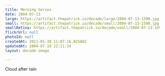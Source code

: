 ```yaml
---
title: Morning Series
date: 2004-07-13
large: https://artifact.thepatrick.io/decade/large/2004-07-13-1590.jpg
small: https://artifact.thepatrick.io/decade/small/2004-07-13-1590.jpg
smallRetina: https://artifact.thepatrick.io/decade/small/2004-07-13-1590@2x.jpg
flickrUrl: null
photoId: null
createdAt: 2011-01-30 11:07:16.025882
updatedAt: 2004-07-19 22:11:34
layout: decade-image

---
```

Cloud after rain
